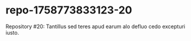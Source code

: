 # repo-1758773833123-20
Repository #20: Tantillus sed teres apud earum alo defluo cedo excepturi iusto.
